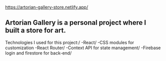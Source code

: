 https://artorian-gallery-store.netlify.app/

Artorian Gallery is a personal project where I built a store for art. 
------------------------------------------------------------------------------------------------------

Technologies I used for this project:/
-React/
-CSS modules for customization
-React Router/
-Context API for state management/
-Firebase login and firestore for back-end/
